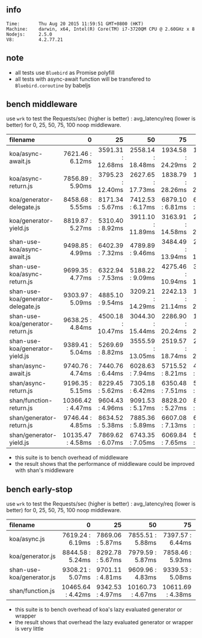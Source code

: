 
## info

    Time:       Thu Aug 20 2015 11:59:51 GMT+0800 (HKT)
    Machine:    darwin, x64, Intel(R) Core(TM) i7-3720QM CPU @ 2.60GHz x 8
    Nodejs:     2.5.0
    V8:         4.2.77.21

## note

* all tests use `Bluebird` as Promise polyfill
* all tests with async-await function will be transfered to `Bluebird.coroutine` by babeljs

## bench middleware

use `wrk` to test the Requests/sec (higher is better) : avg_latency/req (lower is better) for 0, 25, 50, 75, 100 noop middleware.

| filename | 0 | 25 | 50 | 75 | 100 |
|:---------|--:|---:|---:|---:|----:|
| koa/async-await.js | 7621.46 : 6.12ms | 3591.31 : 12.68ms | 2558.14 : 18.48ms | 1934.58 : 24.29ms | 1599.80 : 28.79ms |
| koa/async-return.js | 7856.89 : 5.90ms | 3795.23 : 12.40ms | 2627.65 : 17.73ms | 1838.79 : 28.26ms | 1631.36 : 29.23ms |
| koa/generator-delegate.js | 8458.68 : 5.55ms | 8171.34 : 5.67ms | 7412.53 : 6.17ms | 6879.10 : 6.81ms | 6747.34 : 6.89ms |
| koa/generator-yield.js | 8819.87 : 5.27ms | 5310.40 : 8.92ms | 3911.10 : 11.89ms | 3163.91 : 14.58ms | 2299.50 : 20.85ms |
| shan-use-koa/async-await.js | 9498.85 : 4.99ms | 6402.39 : 7.32ms | 4789.89 : 9.46ms | 3484.49 : 13.94ms | 2920.78 : 16.02ms |
| shan-use-koa/async-return.js | 9699.35 : 4.77ms | 6322.94 : 7.53ms | 5188.22 : 9.09ms | 4275.46 : 10.94ms | 3394.07 : 14.11ms |
| shan-use-koa/generator-delegate.js | 9303.97 : 5.09ms | 4885.10 : 9.54ms | 3209.21 : 14.29ms | 2242.13 : 21.14ms | 1988.25 : 23.32ms |
| shan-use-koa/generator-return.js | 9638.25 : 4.84ms | 4500.18 : 10.47ms | 3044.30 : 15.44ms | 2286.90 : 20.24ms | 1843.05 : 25.28ms |
| shan-use-koa/generator-yield.js | 9389.41 : 5.04ms | 5269.69 : 8.82ms | 3555.59 : 13.05ms | 2519.57 : 18.74ms | 2146.32 : 21.53ms |
| shan/async-await.js | 9740.76 : 4.74ms | 7440.76 : 6.44ms | 6028.63 : 7.94ms | 5715.52 : 8.21ms | 4837.64 : 9.59ms |
| shan/async-return.js | 9196.35 : 5.15ms | 8229.45 : 5.62ms | 7305.18 : 6.42ms | 6350.48 : 7.51ms | 5981.71 : 7.79ms |
| shan/function-return.js | 10366.42 : 4.47ms | 9604.43 : 4.96ms | 9091.53 : 5.17ms | 8828.20 : 5.27ms | 8111.35 : 5.57ms |
| shan/generator-return.js | 9746.44 : 4.85ms | 8634.52 : 5.38ms | 7885.36 : 5.89ms | 6607.08 : 7.13ms | 6363.35 : 7.36ms |
| shan/generator-yield.js | 10135.47 : 4.58ms | 7869.62 : 6.07ms | 6743.35 : 7.05ms | 6069.84 : 7.65ms | 5228.73 : 8.70ms |

* this suite is to bench overhead of middleware
* the result shows that the performance of middleware could be improved with shan's middleware


## bench early-stop

use `wrk` to test the Requests/sec (higher is better) : avg_latency/req (lower is better) for 0, 25, 50, 75, 100 noop middleware.

| filename | 0 | 25 | 50 | 75 | 100 |
|:---------|--:|---:|---:|---:|----:|
| koa/async.js | 7619.24 : 6.19ms | 7869.06 : 5.87ms | 7855.51 : 5.88ms | 7397.57 : 6.44ms | 7571.47 : 6.19ms |
| koa/generator.js | 8844.58 : 5.24ms | 8292.78 : 5.67ms | 7979.59 : 5.87ms | 7858.46 : 5.93ms | 7719.16 : 6.01ms |
| shan-use-koa/generator.js | 9308.21 : 5.07ms | 9701.11 : 4.81ms | 9609.96 : 4.83ms | 9339.53 : 5.08ms | 9142.79 : 5.20ms |
| shan/function.js | 10465.64 : 4.42ms | 9342.53 : 4.97ms | 10160.73 : 4.67ms | 10611.69 : 4.38ms | 10443.17 : 4.44ms |

* this suite is to bench overhead of koa's lazy evaluated generator or wrapper
* the result shows that overhead the lazy evaluated generator or wrapper is very little
